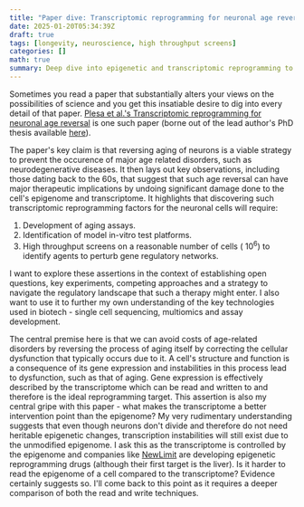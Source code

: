 ```yaml
---
title: "Paper dive: Transcriptomic reprogramming for neuronal age reversal"
date: 2025-01-20T05:34:39Z
draft: true
tags: [longevity, neuroscience, high throughput screens]
categories: []
math: true
summary: Deep dive into epigenetic and transcriptomic reprogramming to reverse aging in cells.
---
```


Sometimes you read a paper that substantially alters your views on the possibilities of science and you get this insatiable desire to dig 
into every detail of that paper. 
[Plesa et al.'s Transcriptomic reprogramming for neuronal age reversal](https://pubmed.ncbi.nlm.nih.gov/37004545/) is one such paper 
(borne out of the lead author's PhD thesis available [here](https://dash.harvard.edu/handle/1/37373691)).

The paper's key claim is that reversing aging of neurons is a viable strategy to prevent the occurence of major age related disorders, 
such as neurodegenerative diseases. It then lays out key observations, including those dating back to the 60s, that suggest that such age 
reversal can have major therapeutic implications by undoing significant damage done to the cell's epigenome and transcriptome. It highlights
that discovering such transcriptomic reprogramming factors for the neuronal cells will require:

1. Development of aging assays.
2. Identification of model in-vitro test platforms.
3. High throughput screens on a reasonable number of cells ($~10^6$) to identify agents to perturb gene
regulatory networks.

I want to explore these assertions in the context of establishing open questions, key experiments, competing approaches and a strategy to
navigate the regulatory landscape that such a therapy might enter. I also want to use it to further my own understanding
of the key technologies used in biotech - single cell sequencing, multiomics and assay development.

The central premise here is that we can avoid costs of age-related disorders by reversing the process of aging itself by correcting the cellular
dysfunction that typically occurs due to it. A cell's structure and function is a consequence of its gene expression and instabilities in this process
lead to dysfunction, such as that of aging. Gene expression is effectively described by the transcriptome which can be read and written to and therefore
is the ideal reprogramming target. This assertion is also my central gripe with 
this paper - what makes the transcriptome a better intervention point than the epigenome? My very rudimentary understanding suggests that even though
neurons don't divide and therefore do not need heritable epigenetic changes, transcription instabilities will still exist due to the unmodified epigenome.
I ask this as the transcriptome is controlled by the epigenome and companies 
like [NewLimit](https://www.newlimit.com) are developing epigenetic reprogramming drugs (although their first target is the liver). Is it harder
to read the epigenome of a cell compared to the transcriptome? Evidence certainly suggests so. I'll come back to this point as it requires a deeper comparison
of both the read and write techniques.








